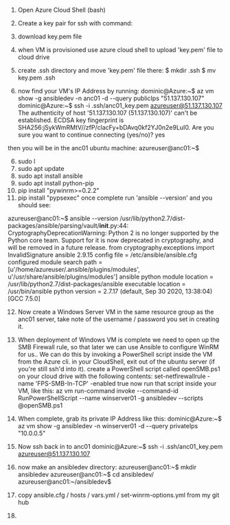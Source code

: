 1. Open Azure Cloud Shell (bash)
2. Create a key pair for ssh with command:
   
2. download key.pem file
3. when VM is provisioned use azure cloud shell to upload 'key.pem' file to cloud drive
4. create .ssh directory and move 'key.pem' file there:
$ mkdir .ssh
$ mv key.pem .ssh
5. now find your VM's IP Address by running:
dominic@Azure:~$ az vm show -g ansibledev -n anc01 -d --query publicIps
"51.137.130.107"
dominic@Azure:~$ ssh -i .ssh/anc01_key.pem azureuser@51.137.130.107
The authenticity of host '51.137.130.107 (51.137.130.107)' can't be established.
ECDSA key fingerprint is SHA256:jSykWmRMtV//zfP/clacFy+bDAvq0kf2YJ0n2e9LuI0.
Are you sure you want to continue connecting (yes/no)? yes

then you will be in the anc01 ubuntu machine:
azureuser@anc01:~$

6. sudo l
7. sudo apt update
8. sudo apt install ansible
9. sudo apt install python-pip
10. pip install "pywinrm>=0.2.2"
11. pip install "pypsexec"
 once complete run 'ansible --version' and you should see:

 azureuser@anc01:~$ ansible --version
/usr/lib/python2.7/dist-packages/ansible/parsing/vault/__init__.py:44: CryptographyDeprecationWarning: Python 2 is no longer supported by the Python core team. Support for it is now deprecated in cryptography, and will be removed in a future release.
  from cryptography.exceptions import InvalidSignature
ansible 2.9.15
  config file = /etc/ansible/ansible.cfg
  configured module search path = [u'/home/azureuser/.ansible/plugins/modules', u'/usr/share/ansible/plugins/modules']
  ansible python module location = /usr/lib/python2.7/dist-packages/ansible
  executable location = /usr/bin/ansible
  python version = 2.7.17 (default, Sep 30 2020, 13:38:04) [GCC 7.5.0]

12. Now create a Windows Server VM in the same resource group as the anc01 server, take note of the username / password you set in creating it.
13. When deployment of Windows VM is complete we need to open up the SMB Firewall rule, so that later we can use Ansible to configure WinRM for us..
We can do this by invoking a PowerShell script inside the VM from the Azure cli.
in your CloudShell, exit out of the ubuntu server (if you're still ssh'd into it).
create a PowerShell script called openSMB.ps1 on your cloud drive with the following contents:
set-netfirewallrule -name 'FPS-SMB-In-TCP' -enabled true
now run that script inside your VM, like this:
az vm run-command invoke  --command-id RunPowerShellScript --name winserver01 -g ansibledev --scripts @openSMB.ps1

14. When complete, grab its private IP Address like this:
dominic@Azure:~$ az vm show -g ansibledev -n winserver01 -d --query privateIps
"10.0.0.5"

15. Now ssh back in to anc01
dominic@Azure:~$ ssh -i .ssh/anc01_key.pem azureuser@51.137.130.107

16. now make an ansibledev directory:
azureuser@anc01:~$ mkdir ansibledev
azureuser@anc01:~$ cd ansibledev/
azureuser@anc01:~/ansibledev$

17. copy ansible.cfg / hosts / vars.yml / set-winrm-options.yml from my git hub

18. 
    